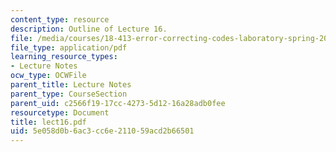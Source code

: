 ```yaml
---
content_type: resource
description: Outline of Lecture 16.
file: /media/courses/18-413-error-correcting-codes-laboratory-spring-2004/5e058d0b6ac3cc6e211059acd2b66501_lect16.pdf
file_type: application/pdf
learning_resource_types:
- Lecture Notes
ocw_type: OCWFile
parent_title: Lecture Notes
parent_type: CourseSection
parent_uid: c2566f19-17cc-4273-5d12-16a28adb0fee
resourcetype: Document
title: lect16.pdf
uid: 5e058d0b-6ac3-cc6e-2110-59acd2b66501
---
```

